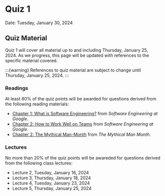 # Quiz 1

Date: Tuesday, January 30, 2024


## Quiz Material 

Quiz 1 will cover all material up to and including Thursday, January 25, 2024. As we progress, this page will be updated with references to the specific material covered.

:::{warning}
References to quiz material are subject to change until Thursday, January 25, 2024.
:::

### Readings

At least 80% of the quiz points will be awarded for questions derived from the following reading materials:

* [Chapter 1: What is Software Engineering?](https://learning.oreilly.com/library/view/software-engineering-at/9781492082781/ch01.html) from _Software Engineering at Google_.
* [Chapter 2: How to Work Well on Teams](https://learning.oreilly.com/library/view/software-engineering-at/9781492082781/ch02.html) from _Software Engineering at Google_.
* [Chapter 2: The Mythical Man-Month](https://learning.oreilly.com/library/view/mythical-man-month-the/0201835959/ch02.xhtml) from _The Mythical Man Month_.

### Lectures

No more than 20% of the quiz points will be awareded for questions derived from the following class lectures:

* Lecture 2, Tuesday, January 16, 2024
* Lecture 3, Thursday, January 18, 2024
* Lecture 4, Tuesday, January 23, 2024
* Lecture 5, Thursday, January 25, 2024

